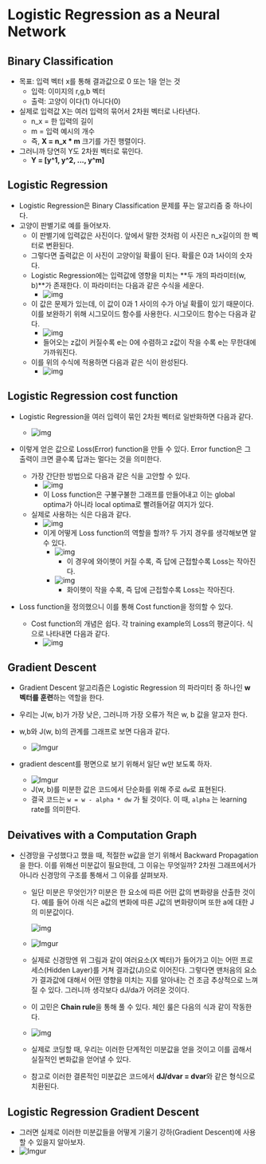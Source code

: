 # Logistic Regression as a Neural Network

## Binary Classification

- 목표: 입력 벡터 x를 통해 결과값으로 0 또는 1을 얻는 것
  - 입력: 이미지의 r,g,b 벡터
  - 출력: 고양이 이다(1) 아니다(0)
- 실제로 입력값 X는 여러 입력의 묶어서 2차원 벡터로 나타낸다.
  - n_x = 한 입력의 길이
  - m = 입력 예시의 개수
  - 즉, **X = n_x * m** 크기를 가진 행렬이다.
- 그러니까 당연히 Y도 2차원 벡터로 묶인다.
  - **Y = [y^1, y^2, ..., y^m]**

## Logistic Regression

- Logistic Regression은 Binary Classification 문제를 푸는 알고리즘 중 하나이다.
- 고양이 판별기로 예를 들어보자.
  - 이 판별기에 입력값은 사진이다. 앞에서 말한 것처럼 이 사진은 n_x길이의 한 벡터로 변환된다.
  - 그렇다면 출력값은 이 사진이 고양이일 확률이 된다. 확률은 0과 1사이의 숫자다.
  - Logistic Regression에는 입력값에 영향을 미치는 **두 개의 파라미터(w, b)**가 존재한다. 이 파라미터는 다음과 같은 수식을 세운다.
    - ![img](https://latex.codecogs.com/gif.image?\dpi{200}w^Tx+b)
  - 이 값은 문제가 있는데, 이 값이 0과 1 사이의 수가 아닐 확률이 있기 때문이다. 이를 보완하기 위해 시그모이드 함수를 사용한다. 시그모이드 함수는 다음과 같다.
    - ![img](https://latex.codecogs.com/gif.image?\dpi{200}\sigma(z)=\frac{1}{1+e^{-z})
    - 들어오는 z값이 커질수록 e는 0에 수렴하고 z값이 작을 수록 e는 무한대에 가까워진다.
  - 이를 위의 수식에 적용하면 다음과 같은 식이 완성된다.
    - ![img](https://latex.codecogs.com/gif.image?\dpi{200}\hat{y}=\sigma(w^Tx+b))

## Logistic Regression cost function

- Logistic Regression을 여러 입력이 묶인 2차원 벡터로 일반화하면 다음과 같다.
  - ![img](https://latex.codecogs.com/gif.image?\dpi{200}\hat{y}^i=\sigma(w^Tx^i+b))

- 이렇게 얻은 값으로 Loss(Error) function을 만들 수 있다. Error function은 그 출력이 크면 클수록 답과는 멀다는 것을 의미한다.
  - 가장 간단한 방법으로 다음과 같은 식을 고안할 수 있다.
    - ![img](https://latex.codecogs.com/gif.image?L(\hat{y},y)=\frac{1}{2}(\hat{y}-y)^2)
    - 이 Loss function은 구불구불한 그래프를 만들어내고 이는 global optima가 아니라 local optima로 빨려들어갈 여지가 있다.
  - 실제로 사용하는 식은 다음과 같다.
    - ![img](https://latex.codecogs.com/gif.image?L(\hat{y},y)=-(y\log{\hat{y}}+(1-y)\log{(1-\hat{y})}))
    - 이게 어떻게 Loss function의 역할을 할까? 두 가지 경우를 생각해보면 알 수 있다.
      - ![img](https://latex.codecogs.com/gif.image?y=1:L(\hat{y},y)=-\log{\hat{y}})
        - 이 경우에 와이햇이 커질 수록, 즉 답에 근접할수록 Loss는 작아진다.
      - ![img](https://latex.codecogs.com/gif.image?y=0:L(\hat{y},y)=-\log{(1-\hat{y})})
        - 화이햇이 작을 수록, 즉 답에 근접할수록 Loss는 작아진다.
- Loss function을 정의했으니 이를 통해 Cost function을 정의할 수 있다.
  - Cost function의 개념은 쉽다. 각 training example의 Loss의 평균이다. 식으로 나타내면 다음과 같다.
    - ![img](https://latex.codecogs.com/gif.image?J(w,b)=\frac{1}{m}\sum_{i=1}^{m}L(\hat{y}^i,y^i))

## Gradient Descent

- Gradient Descent 알고리즘은 Logistic Regression 의 파라미터 중 하나인 **w 벡터를 훈련**하는 역할을 한다.
- 우리는 J(w, b)가 가장 낮은, 그러니까 가장 오류가 적은 w, b 값을 알고자 한다.
- w,b와 J(w, b)의 관계를 그래프로 보면 다음과 같다.
  - ![Imgur](https://i.imgur.com/DOOkyHU.png)

- gradient descent를 평면으로 보기 위해서 일단 w만 보도록 하자.
  - ![Imgur](https://i.imgur.com/kMPtcnA.png)
  - J(w, b)를 미분한 값은 코드에서 단순화를 위해 주로 `dw`로 표현된다.
  - 결국 코드는 `w = w - alpha * dw` 가 될 것이다. 이 때, `alpha` 는 learning rate를 의미한다.

## Deivatives with a Computation Graph

- 신경망을 구성했다고 했을 때, 적절한 w값을 얻기 위해서 Backward Propagation을 한다. 이를 위해선 미분값이 필요한데, 그 이유는 무엇일까? 2차원 그래프에서가 아니라 신경망의 구조를 통해서 그 이유를 살펴보자.

  - 일단 미분은 무엇인가? 미분은 한 요소에 따른 어떤 값의 변화량을 산출한 것이다. 예를 들어 아래 식은 a값의 변화에 따른 J값의 변화량이며 또한 a에 대한 J의 미분값이다.

    ![img](https://latex.codecogs.com/gif.image?\frac{dJ}{da})

  - ![Imgur](https://i.imgur.com/AZpQBi0.png)

  - 실제로 신경망엔 위 그림과 같이 여러요소(X 벡터)가 들어가고 이는 어떤 프로세스(Hidden Layer)를 거쳐 결과값(J)으로 이어진다. 그렇다면 맨처음의 요소가 결과값에 대해서 어떤 영향을 미치는 지를 알아내는 건 조금 추상적으로 느껴질 수 있다. 그러니까 생각보다 dJ/da가 어려운 것이다.

  - 이 고민은 **Chain rule**을 통해 풀 수 있다. 체인 룰은 다음의 식과 같이 작동한다.

  - ![img](https://latex.codecogs.com/gif.image?\frac{dJ}{da}=\frac{dJ}{dv}*\frac{dv}{da})

  - 실제로 코딩할 때, 우리는 이러한 단계적인 미분값을 얻을 것이고 이를 곱해서 실질적인 변화값을 얻어낼 수 있다.

  - 참고로 이러한 결론적인 미분값은 코드에서 **dJ/dvar = dvar**와 같은 형식으로 치환된다.

## Logistic Regression Gradient Descent

- 그러면 실제로 이러한 미분값들을 어떻게 기울기 강하(Gradient Descent)에 사용할 수 있을지 알아보자.
- ![Imgur](https://i.imgur.com/lg2Ofcx.png)
